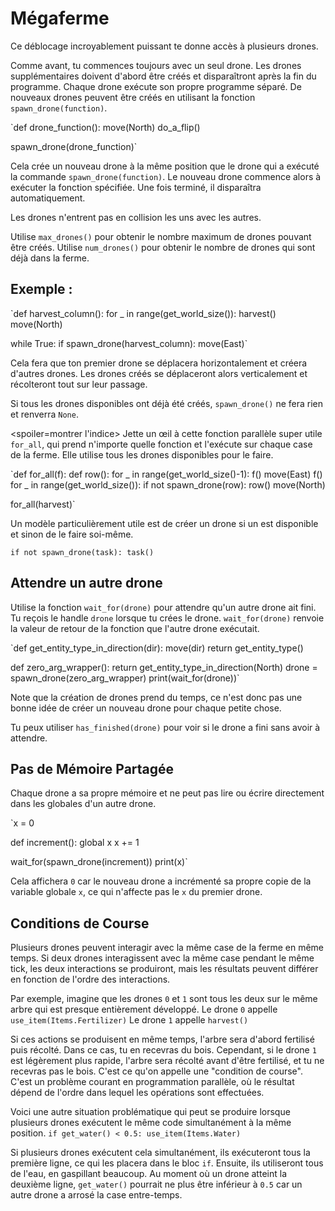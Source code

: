 # Mégaferme
Ce déblocage incroyablement puissant te donne accès à plusieurs drones.

Comme avant, tu commences toujours avec un seul drone. Les drones supplémentaires doivent d'abord être créés et disparaîtront après la fin du programme.
Chaque drone exécute son propre programme séparé. De nouveaux drones peuvent être créés en utilisant la fonction `spawn_drone(function)`.

`def drone_function():
    move(North)
    do_a_flip()

spawn_drone(drone_function)`

Cela crée un nouveau drone à la même position que le drone qui a exécuté la commande `spawn_drone(function)`. Le nouveau drone commence alors à exécuter la fonction spécifiée. Une fois terminé, il disparaîtra automatiquement.

Les drones n'entrent pas en collision les uns avec les autres.

Utilise `max_drones()` pour obtenir le nombre maximum de drones pouvant être créés.
Utilise `num_drones()` pour obtenir le nombre de drones qui sont déjà dans la ferme.


## Exemple :
`def harvest_column():
    for _ in range(get_world_size()):
        harvest()
        move(North)

while True:
    if spawn_drone(harvest_column):
        move(East)`

Cela fera que ton premier drone se déplacera horizontalement et créera d'autres drones. Les drones créés se déplaceront alors verticalement et récolteront tout sur leur passage.

Si tous les drones disponibles ont déjà été créés, `spawn_drone()` ne fera rien et renverra `None`.

<spoiler=montrer l'indice> Jette un œil à cette fonction parallèle super utile `for_all`, qui prend n'importe quelle fonction et l'exécute sur chaque case de la ferme. Elle utilise tous les drones disponibles pour le faire.

`def for_all(f):
	def row():
		for _ in range(get_world_size()-1):
			f()
			move(East)
		f()
	for _ in range(get_world_size()):
		if not spawn_drone(row):
			row()
		move(North)

for_all(harvest)`

Un modèle particulièrement utile est de créer un drone si un est disponible et sinon de le faire soi-même.

`if not spawn_drone(task):
	task()`
</spoiler>

## Attendre un autre drone
Utilise la fonction `wait_for(drone)` pour attendre qu'un autre drone ait fini. Tu reçois le handle `drone` lorsque tu crées le drone.
`wait_for(drone)` renvoie la valeur de retour de la fonction que l'autre drone exécutait.

`def get_entity_type_in_direction(dir):
    move(dir)
    return get_entity_type()

def zero_arg_wrapper():
    return get_entity_type_in_direction(North)
drone = spawn_drone(zero_arg_wrapper)
print(wait_for(drone))`

Note que la création de drones prend du temps, ce n'est donc pas une bonne idée de créer un nouveau drone pour chaque petite chose.

Tu peux utiliser `has_finished(drone)` pour voir si le drone a fini sans avoir à attendre.

## Pas de Mémoire Partagée
Chaque drone a sa propre mémoire et ne peut pas lire ou écrire directement dans les globales d'un autre drone.

`x = 0

def increment():
    global x
    x += 1

wait_for(spawn_drone(increment))
print(x)`

Cela affichera `0` car le nouveau drone a incrémenté sa propre copie de la variable globale `x`, ce qui n'affecte pas le `x` du premier drone.

## Conditions de Course
Plusieurs drones peuvent interagir avec la même case de la ferme en même temps. Si deux drones interagissent avec la même case pendant le même tick, les deux interactions se produiront, mais les résultats peuvent différer en fonction de l'ordre des interactions.

Par exemple, imagine que les drones `0` et `1` sont tous les deux sur le même arbre qui est presque entièrement développé.
Le drone `0` appelle
`use_item(Items.Fertilizer)`
Le drone `1` appelle
`harvest()`

Si ces actions se produisent en même temps, l'arbre sera d'abord fertilisé puis récolté. Dans ce cas, tu en recevras du bois. Cependant, si le drone `1` est légèrement plus rapide, l'arbre sera récolté avant d'être fertilisé, et tu ne recevras pas le bois.
C'est ce qu'on appelle une "condition de course". C'est un problème courant en programmation parallèle, où le résultat dépend de l'ordre dans lequel les opérations sont effectuées.

Voici une autre situation problématique qui peut se produire lorsque plusieurs drones exécutent le même code simultanément à la même position.
`if get_water() < 0.5:
    use_item(Items.Water)`

Si plusieurs drones exécutent cela simultanément, ils exécuteront tous la première ligne, ce qui les placera dans le bloc `if`. Ensuite, ils utiliseront tous de l'eau, en gaspillant beaucoup.
Au moment où un drone atteint la deuxième ligne, `get_water()` pourrait ne plus être inférieur à `0.5` car un autre drone a arrosé la case entre-temps.